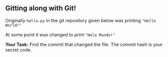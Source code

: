 ## Gitting along with Git!

Originally `hello.py` in the git repository given below was printing `"Hello World!"`

At some point it was changed to print `"Hola Mundo!"`

**Your Task:** 
Find the commit that changed the file. 
The commit hash is your secret code.
